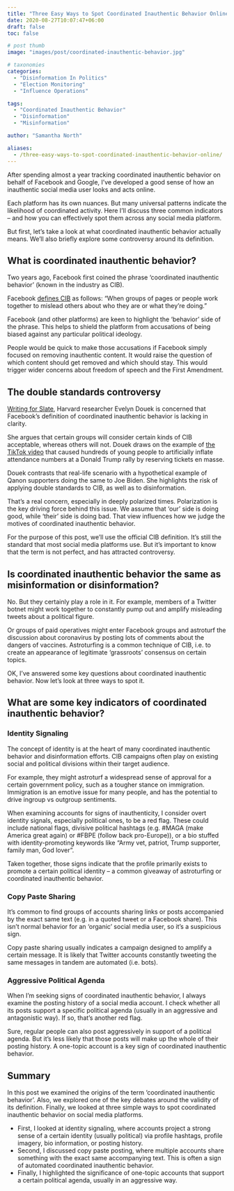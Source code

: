 ```yaml
---
title: "Three Easy Ways to Spot Coordinated Inauthentic Behavior Online"
date: 2020-08-27T10:07:47+06:00
draft: false
toc: false

# post thumb
image: "images/post/coordinated-inauthentic-behavior.jpg"

# taxonomies
categories:
  - "Disinformation In Politics"
  - "Election Monitoring"
  - "Influence Operations"

tags:
  - "Coordinated Inauthentic Behavior"
  - "Disinformation"
  - "Misinformation"

author: "Samantha North"

aliases:
  - /three-easy-ways-to-spot-coordinated-inauthentic-behavior-online/
---
```


After spending almost a year tracking coordinated inauthentic behavior on behalf of Facebook and Google, I’ve developed a good sense of how an inauthentic social media user looks and acts online. 

Each platform has its own nuances. But many universal patterns indicate the likelihood of coordinated activity. Here I’ll discuss three common indicators – and how you can effectively spot them across any social media platform. 

But first, let’s take a look at what coordinated inauthentic behavior actually means. We’ll also briefly explore some controversy around its definition.

## What is coordinated inauthentic behavior?

Two years ago, Facebook first coined the phrase ‘coordinated inauthentic behavior’ (known in the industry as CIB).

Facebook [defines CIB](https://about.fb.com/news/2018/12/inside-feed-coordinated-inauthentic-behavior/) as follows:  “When groups of pages or people work together to mislead others about who they are or what they’re doing.”

Facebook (and other platforms) are keen to highlight the ‘behavior’ side of the phrase. This helps to shield the platform from accusations of being biased against any particular political ideology.

People would be quick to make those accusations if Facebook simply focused on removing inauthentic content. It would raise the question of which content should get removed and which should stay. This would trigger wider concerns about freedom of speech and the First Amendment.  

## The double standards controversy

[Writing for Slate](https://slate.com/technology/2020/07/coordinated-inauthentic-behavior-facebook-twitter.html), Harvard researcher Evelyn Douek is concerned that Facebook’s definition of coordinated inauthentic behavior is lacking in clarity.

She argues that certain groups will consider certain kinds of CIB acceptable, whereas others will not. Douek draws on the example of [the TikTok video](https://www.teenvogue.com/story/tiktok-trump-new-hampshire-rally-fake-registrations) that caused hundreds of young people to artificially inflate attendance numbers at a Donald Trump rally by reserving tickets en masse.

Douek contrasts that real-life scenario with a hypothetical example of Qanon supporters doing the same to Joe Biden. She highlights the risk of applying double standards to CIB, as well as to disinformation.

That’s a real concern, especially in deeply polarized times. Polarization is the key driving force behind this issue. We assume that ‘our’ side is doing good, while ‘their’ side is doing bad. That view influences how we judge the motives of coordinated inauthentic behavior. 

For the purpose of this post, we’ll use the official CIB definition. It’s still the standard that most social media platforms use. But it’s important to know that the term is not perfect, and has attracted controversy.

## Is coordinated inauthentic behavior the same as misinformation or disinformation?

No. But they certainly play a role in it. For example, members of a Twitter botnet might work together to constantly pump out and amplify misleading tweets about a political figure.

Or groups of paid operatives might enter Facebook groups and astroturf the discussion about coronavirus by posting lots of comments about the dangers of vaccines. Astroturfing is a common technique of CIB, i.e. to create an appearance of legitimate ‘grassroots’ consensus on certain topics. 

OK, I’ve answered some key questions about coordinated inauthentic behavior. Now let’s look at three ways to spot it.

## What are some key indicators of coordinated inauthentic behavior?

### Identity Signaling

The concept of identity is at the heart of many coordinated inauthentic behavior and disinformation efforts. CIB campaigns often play on existing social and political divisions within their target audience.

For example, they might astroturf a widespread sense of approval for a certain government policy, such as a tougher stance on immigration. Immigration is an emotive issue for many people, and has the potential to drive ingroup vs outgroup sentiments.

When examining accounts for signs of inauthenticity, I consider overt identity signals, especially political ones, to be a red flag. These could include national flags, divisive political hashtags (e.g. #MAGA (make America great again) or #FBPE (follow back pro-Europe)), or a bio stuffed with identity-promoting keywords like “Army vet, patriot, Trump supporter, family man, God lover”.

Taken together, those signs indicate that the profile primarily exists to promote a certain political identity – a common giveaway of astroturfing or coordinated inauthentic behavior.

### Copy Paste Sharing

It’s common to find groups of accounts sharing links or posts accompanied by the exact same text (e.g. in a quoted tweet or a Facebook share). This isn’t normal behavior for an ‘organic’ social media user, so it’s a suspicious sign.

Copy paste sharing usually indicates a campaign designed to amplify a certain message. It is likely that Twitter accounts constantly tweeting the same messages in tandem are automated (i.e. bots).

### Aggressive Political Agenda

When I’m seeking signs of coordinated inauthentic behavior, I always examine the posting history of a social media account. I check whether all its posts support a specific political agenda (usually in an aggressive and antagonistic way). If so, that’s another red flag.

Sure, regular people can also post aggressively in support of a political agenda. But it’s less likely that those posts will make up the whole of their posting history. A one-topic account is a key sign of coordinated inauthentic behavior. 

## Summary

In this post we examined the origins of the term ‘coordinated inauthentic behavior’. Also, we explored one of the key debates around the validity of its definition. Finally, we looked at three simple ways to spot coordinated inauthentic behavior on social media platforms.

- First, I looked at identity signaling, where accounts project a strong sense of a certain identity (usually political) via profile hashtags, profile imagery, bio information, or posting history. 
- Second, I discussed copy paste posting, where multiple accounts share something with the exact same accompanying text. This is often a sign of automated coordinated inauthentic behavior. 
- Finally, I highlighted the significance of one-topic accounts that support a certain political agenda, usually in an aggressive way.